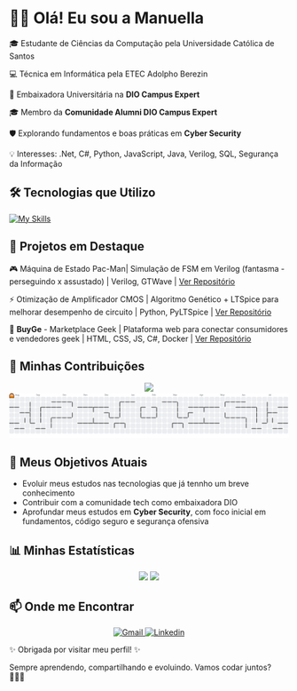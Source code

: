 # 👋🏽 Olá! Eu sou a Manuella

🎓 Estudante de Ciências da Computação pela Universidade Católica de Santos

💻 Técnica em Informática pela ETEC Adolpho Berezin

🌟 Embaixadora Universitária na **DIO Campus Expert**

🎓 Membro da **Comunidade Alumni DIO Campus Expert**

🛡️ Explorando fundamentos e boas práticas em **Cyber Security**

💡 Interesses: .Net, C#, Python, JavaScript, Java, Verilog, SQL, Segurança da Informação 

## 🛠️ Tecnologias que Utilizo

[![My Skills](https://skillicons.dev/icons?i=cs,dotnet,c,py,js,mysql,git,github,java,figma&perline=4)](https://skillicons.dev)

## 📌 Projetos em Destaque

🎮 Máquina de Estado Pac-Man| Simulação de FSM em Verilog (fantasma - perseguindo x assustado) | Verilog, GTWave | [Ver Repositório](https://github.com/manunasci/fsm-pacman-unisantos.git)

⚡ Otimização de Amplificador CMOS | Algoritmo Genético + LTSpice para melhorar desempenho de circuito | Python, PyLTSpice | [Ver Repositório](https://github.com/manunasci/otimizacao-cmos-unisantos.git)

🛒 **BuyGe** - Marketplace Geek | Plataforma web para conectar consumidores e vendedores geek | HTML, CSS, JS, C#, Docker | [Ver Repositório](https://github.com/vinicioslop/buyge-frontend)

## 📌 Minhas Contribuições

<div align="center">
    <img loading="lazy" height="180em" src="https://github-readme-streak-stats.herokuapp.com?user=manunasci&theme=radical&hipe_border=true"/>
</div>

<picture>
  <source media="(prefers-color-scheme: dark)" srcset="https://raw.githubusercontent.com/manunasci/manunasci/output/pacman-contribution-graph-dark.svg">
  <source media="(prefers-color-scheme: light)" srcset="https://raw.githubusercontent.com/manunasci/manunasci/output/pacman-contribution-graph.svg">
  <img alt="pacman contribution graph" src="https://raw.githubusercontent.com/manunasci/manunasci/output/pacman-contribution-graph.svg">
</picture>

## 💼 Meus Objetivos Atuais

- Evoluir meus estudos nas tecnologias que já tennho um breve conhecimento
- Contribuir com a comunidade tech como embaixadora DIO
- Aprofundar meus estudos em **Cyber Security**, com foco inicial em fundamentos, código seguro e segurança ofensiva

## 📊 Minhas Estatísticas

<div align="center">
    <img loading="lazy" height="180em" src="https://github-readme-stats.vercel.app/api/top-langs/?username=manunasci&layyout=compact&langs_count=7&theme=radical"/>
  <img loading="lazy" height="180em" src="https://github-readme-stats.vercel.app/api?username=manunasci&show_icons=true&theme=radical&include_all_commits=true&count_private=true"/>
</div>

## 📫 Onde me Encontrar

<p align="center">
  <!-- Ícone do Email -->
  <a href="mailto:hola.manuella@gmail.com" target="_blank">
    <img src="https://skillicons.dev/icons?i=gmail" alt="Gmail" />
  </a>
  <!-- Ícone do Linkendin -->
  <a href="https://www.linkedin.com/in/manuella-nascimento-santos" target="_blank"/>
    <img src="https://skillicons.dev/icons?i=linkedin" alt="Linkedin" />
  </a>
</p>

✨ Obrigada por visitar meu perfil! ✨

Sempre aprendendo, compartilhando e evoluindo. Vamos codar juntos? 👩🏽‍💻


